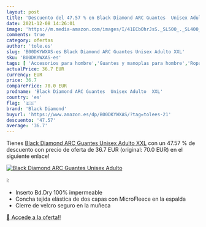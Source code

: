 ```yaml
---
layout: post
title: 'Descuento del 47.57 % en Black Diamond ARC Guantes  Unisex Adulto'
date: 2021-12-08 14:26:01
image: 'https://m.media-amazon.com/images/I/41ECbOhrJsS._SL500_._SL400_.jpg'
comments: true
category: ofertas
author: 'tole.es'
slug: 'B00DKYWXAS-es Black Diamond ARC Guantes Unisex Adulto XXL'
sku: 'B00DKYWXAS-es'
tags: [ 'Accesorios para hombre','Guantes y manoplas para hombre','Ropa','Ropa para hombre','black diamond','guantes', ]
actualPrice: 36.7 EUR
currency: EUR
price: 36.7
comparePrice: 70.0 EUR
prodname: 'Black Diamond ARC Guantes  Unisex Adulto  XXL'
country: 'es'
flag: '🇪🇸'
brand: 'Black Diamond'
buyurl: 'https://www.amazon.es/dp/B00DKYWXAS/?tag=tolees-21'
descuento: '47.57'
average: '36.7'
---
```


Tienes [Black Diamond ARC Guantes  Unisex Adulto  XXL](https://www.amazon.es/dp/B00DKYWXAS/?tag=tolees-21) con un 47.57 % de descuento con precio de oferta de 36.7 EUR (original: 70.0 EUR) en el siguiente enlace!

[![Black Diamond ARC Guantes  Unisex Adulto](https://m.media-amazon.com/images/I/41ECbOhrJsS._SL500_._SL400_.jpg)](https://www.amazon.es/dp/B00DKYWXAS/?tag=tolees-21)

ℹ️:

- Inserto Bd.Dry 100% impermeable
- Concha tejida elástica de dos capas con MicroFleece en la espalda
- Cierre de velcro seguro en la muñeca

[🛒 Accede a la oferta!!](https://www.amazon.es/dp/B00DKYWXAS/?tag=tolees-21)
